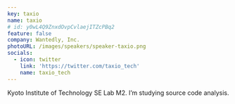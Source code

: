 ```yaml
---
key: taxio
name: taxio
# id: y0wL4Q9ZnxdOvpCvlaejITZcPBq2
feature: false
company: Wantedly, Inc.
photoURL: /images/speakers/speaker-taxio.png
socials:
  - icon: twitter
    link: 'https://twitter.com/taxio_tech'
    name: taxio_tech
---
```

Kyoto Institute of Technology SE Lab M2. I’m studying source code analysis.
